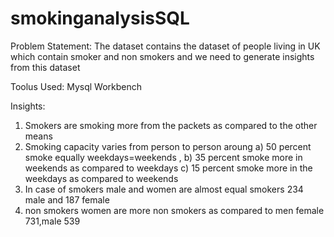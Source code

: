 # smokinganalysisSQL

Problem Statement:
The dataset contains the dataset of people living in UK which contain smoker and non smokers and we need to generate insights from this dataset

Toolus Used:
Mysql Workbench

Insights:
1) Smokers are smoking more from the packets as compared to the other means
2) Smoking capacity varies from person to person aroung   a) 50 percent smoke equally weekdays=weekends , b) 35 percent smoke more in weekends as compared to weekdays c) 15 percent smoke more in the weekdays as compared to weekends
3) In case of smokers male and women are almost equal smokers 234 male and 187 female
4) non smokers women are more non smokers as compared to men female 731,male 539
 
